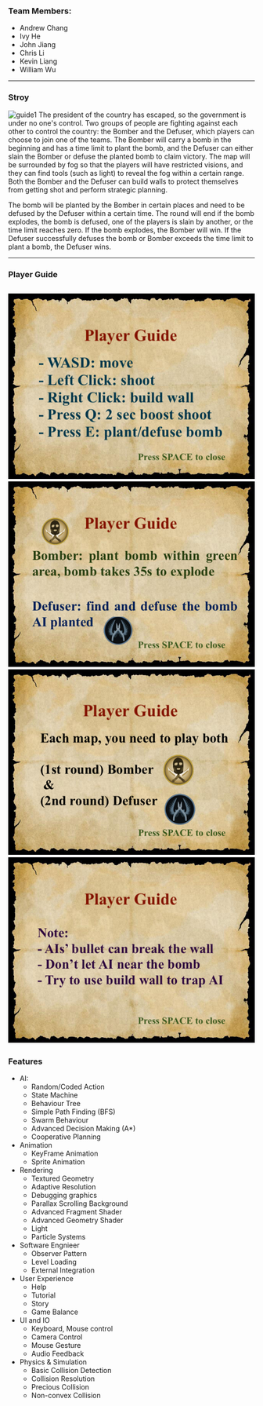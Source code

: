 ### Team Members:
- Andrew Chang
- Ivy He
- John Jiang
- Chris Li
- Kevin Liang
- William Wu

---

### Stroy
![guide1](data/textures/story9.png)
The president of the country has escaped, so the government is under no one's control. Two
groups of people are fighting against each other to control the country: the Bomber and the
Defuser, which players can choose to join one of the teams. The Bomber will carry a bomb in the
beginning and has a time limit to plant the bomb, and the Defuser can either slain the Bomber or
defuse the planted bomb to claim victory. The map will be surrounded by fog so that the players
will have restricted visions, and they can find tools (such as light) to reveal the fog within a
certain range. Both the Bomber and the Defuser can build walls to protect themselves from
getting shot and perform strategic planning.

The bomb will be planted by the Bomber in certain places and need to be defused by the Defuser
within a certain time. The round will end if the bomb explodes, the bomb is defused, one of the
players is slain by another, or the time limit reaches zero. If the bomb explodes, the Bomber will
win. If the Defuser successfully defuses the bomb or Bomber exceeds the time limit to plant a
bomb, the Defuser wins.

---
### Player Guide

![guide1](data/textures/story1.png)
![guide1](data/textures/story2.png)
![guide1](data/textures/story3.png)
![guide1](data/textures/story4.png)
---

### Features
- AI:
  - Random/Coded Action
  - State Machine
  - Behaviour Tree
  - Simple Path Finding (BFS)
  - Swarm Behaviour
  - Advanced Decision Making (A*)
  - Cooperative Planning
- Animation
  - KeyFrame Animation
  - Sprite Animation
- Rendering
  - Textured Geometry
  - Adaptive Resolution
  - Debugging graphics
  - Parallax Scrolling Background
  - Advanced Fragment Shader
  - Advanced Geometry Shader
  - Light
  - Particle Systems
- Software Engnieer
  - Observer Pattern
  - Level Loading
  - External Integration
- User Experience
  - Help
  - Tutorial
  - Story
  - Game Balance
- UI and IO
  - Keyboard, Mouse control
  - Camera Control
  - Mouse Gesture
  - Audio Feedback
- Physics & Simulation
  - Basic Collision Detection
  - Collision Resolution
  - Precious Collision
  - Non-convex Collision
